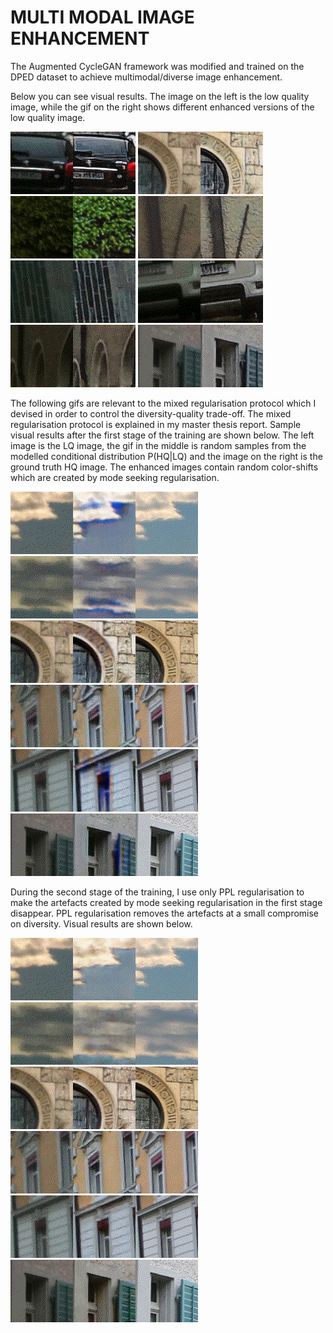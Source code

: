 # MULTI MODAL IMAGE ENHANCEMENT

The Augmented CycleGAN framework was modified and trained on the DPED dataset to achieve multimodal/diverse image enhancement. 

Below you can see visual results. The image on the left is the low quality image, while the gif on the right shows different enhanced versions of the low quality image.


![Alt Text](https://github.com/GBATZOLIS/Aug-CycleGAN-keras/blob/master/progress/gif/PPL_only_gifs/790.gif)
![Alt Text](https://github.com/GBATZOLIS/Aug-CycleGAN-keras/blob/master/progress/gif/PPL_only_gifs/833.gif)
![Alt Text](https://github.com/GBATZOLIS/Aug-CycleGAN-keras/blob/master/progress/gif/PPL_only_gifs/849.gif)
![Alt Text](https://github.com/GBATZOLIS/Aug-CycleGAN-keras/blob/master/progress/gif/PPL_only_gifs/936.gif)
![Alt Text](https://github.com/GBATZOLIS/Aug-CycleGAN-keras/blob/master/progress/gif/PPL_only_gifs/1034.gif)
![Alt Text](https://github.com/GBATZOLIS/Aug-CycleGAN-keras/blob/master/progress/gif/PPL_only_gifs/1176.gif)
![Alt Text](https://github.com/GBATZOLIS/Aug-CycleGAN-keras/blob/master/progress/gif/PPL_only_gifs/1428.gif)
![Alt Text](https://github.com/GBATZOLIS/Aug-CycleGAN-keras/blob/master/progress/gif/PPL_only_gifs/1443.gif)

The following gifs are relevant to the mixed regularisation protocol which I devised in order to control the diversity-quality trade-off. The mixed regularisation protocol is explained in my master thesis report. Sample visual results after the first stage of the training are shown below. The left image is the LQ image, the gif in the middle is random samples from the modelled conditional distribution P(HQ|LQ) and the image on the right is the ground truth HQ image. The enhanced images contain random color-shifts which are created by mode seeking regularisation.

![Alt Text](https://github.com/GBATZOLIS/Aug-CycleGAN-keras/blob/master/progress/gif/Mixed_Gifs/168_opt.gif)
![Alt Text](https://github.com/GBATZOLIS/Aug-CycleGAN-keras/blob/master/progress/gif/Mixed_Gifs/220_opt.gif)
![Alt Text](https://github.com/GBATZOLIS/Aug-CycleGAN-keras/blob/master/progress/gif/Mixed_Gifs/833_opt.gif)
![Alt Text](https://github.com/GBATZOLIS/Aug-CycleGAN-keras/blob/master/progress/gif/Mixed_Gifs/847_opt.gif)
![Alt Text](https://github.com/GBATZOLIS/Aug-CycleGAN-keras/blob/master/progress/gif/Mixed_Gifs/1121_opt.gif)
![Alt Text](https://github.com/GBATZOLIS/Aug-CycleGAN-keras/blob/master/progress/gif/Mixed_Gifs/1443_opt.gif)

During the second stage of the training, I use only PPL regularisation to make the artefacts created by mode seeking regularisation in the first stage disappear. PPL regularisation removes the artefacts at a small compromise on diversity. Visual results are shown below.

![Alt Text](https://github.com/GBATZOLIS/Aug-CycleGAN-keras/blob/master/progress/gif/PPL_gifs/168_opt.gif)
![Alt Text](https://github.com/GBATZOLIS/Aug-CycleGAN-keras/blob/master/progress/gif/PPL_gifs/220_opt.gif)
![Alt Text](https://github.com/GBATZOLIS/Aug-CycleGAN-keras/blob/master/progress/gif/PPL_gifs/833_opt.gif)
![Alt Text](https://github.com/GBATZOLIS/Aug-CycleGAN-keras/blob/master/progress/gif/PPL_gifs/847_opt.gif)
![Alt Text](https://github.com/GBATZOLIS/Aug-CycleGAN-keras/blob/master/progress/gif/PPL_gifs/1121_opt.gif)
![Alt Text](https://github.com/GBATZOLIS/Aug-CycleGAN-keras/blob/master/progress/gif/PPL_gifs/1443_opt.gif)









